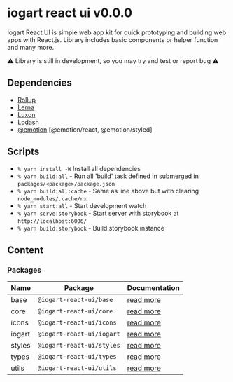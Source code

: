 # iogart react ui v0.0.0
Iogart React UI is simple web app kit for quick prototyping and building web apps with React.js.
Library includes basic components or helper function and many more.

⚠️ Library is still in development, so you may try and test or report bug ⚠️

## Dependencies
- [Rollup](https://www.rollupjs.org/guide/en/)
- [Lerna](https://lerna.js.org/)
- [Luxon](https://moment.github.io/luxon/#/)
- [Lodash](https://lodash.com/)
- [@emotion](https://emotion.sh/docs/@emotion/css) [@emotion/react, @emotion/styled]

## Scripts

- `% yarn install -W` Install all dependencies
- `% yarn build:all` - Run all 'build' task defined in submerged in `packages/<package>/package.json`
- `% yarn build:all:cache` - Same as line above but with clearing `node_modules/.cache/nx`
- `% yarn start:all` - Start development watch
- `% yarn serve:storybook` - Start server with storybook at `http://localhost:6006/`
- `% yarn build:storybook` - Build storybook instance

## Content

### Packages
Name | Package | Documentation
--- | --- | ---
base | `@iogart-react-ui/base` | [read more](packages/base/README.md)
core | `@iogart-react-ui/core` | [read more](packages/core/README.md)
icons | `@iogart-react-ui/icons` | [read more](packages/icons/README.md)
iogart | `@iogart-react-ui/iogart` | [read more](packages/iogart/README.md)
styles | `@iogart-react-ui/styles` | [read more](packages/styles/README.md)
types | `@iogart-react-ui/types` | [read more](packages/types/README.md)
utils | `@iogart-react-ui/utils` | [read more](packages/utils/README.md)


